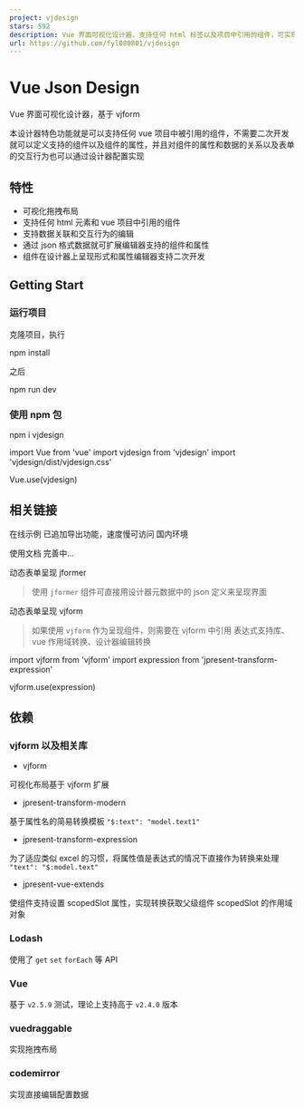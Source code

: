 ```yaml
---
project: vjdesign
stars: 592
description: Vue 界面可视化设计器，支持任何 html 标签以及项目中引用的组件，可实现仅通过配置文件就能增加支持的组件和组件属性
url: https://github.com/fyl080801/vjdesign
---
```


Vue Json Design
===============

Vue 界面可视化设计器，基于 vjform

本设计器特色功能就是可以支持任何 vue 项目中被引用的组件，不需要二次开发就可以定义支持的组件以及组件的属性，并且对组件的属性和数据的关系以及表单的交互行为也可以通过设计器配置实现

特性
--

-   可视化拖拽布局
-   支持任何 html 元素和 vue 项目中引用的组件
-   支持数据关联和交互行为的编辑
-   通过 json 格式数据就可扩展编辑器支持的组件和属性
-   组件在设计器上呈现形式和属性编辑器支持二次开发

Getting Start
-------------

### 运行项目

克隆项目，执行

npm install

之后

npm run dev

### 使用 npm 包

npm i vjdesign

import Vue from 'vue'
import vjdesign from 'vjdesign'
import 'vjdesign/dist/vjdesign.css'

Vue.use(vjdesign)

相关链接
----

在线示例 已追加导出功能，速度慢可访问 国内环境

使用文档 完善中...

动态表单呈现 jformer

> 使用 `jformer` 组件可直接用设计器元数据中的 json 定义来呈现界面

动态表单呈现 vjform

> 如果使用 `vjform` 作为呈现组件，则需要在 vjform 中引用 表达式支持库、vue 作用域转换、设计器编辑转换

import vjform from 'vjform'
import expression from 'jpresent-transform-expression'

vjform.use(expression)

依赖
--

### vjform 以及相关库

-   vjform

可视化布局基于 vjform 扩展

-   jpresent-transform-modern

基于属性名的简易转换模板 `"$:text": "model.text1"`

-   jpresent-transform-expression

为了适应类似 excel 的习惯，将属性值是表达式的情况下直接作为转换来处理 `"text": "$:model.text"`

-   jpresent-vue-extends

使组件支持设置 scopedSlot 属性，实现转换获取父级组件 scopedSlot 的作用域对象

### Lodash

使用了 `get` `set` `forEach` 等 API

### Vue

基于 `v2.5.9` 测试，理论上支持高于 `v2.4.0` 版本

### vuedraggable

实现拖拽布局

### codemirror

实现直接编辑配置数据
